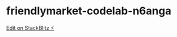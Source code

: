 # friendlymarket-codelab-n6anga

[Edit on StackBlitz ⚡️](https://stackblitz.com/edit/friendlymarket-codelab-n6anga)